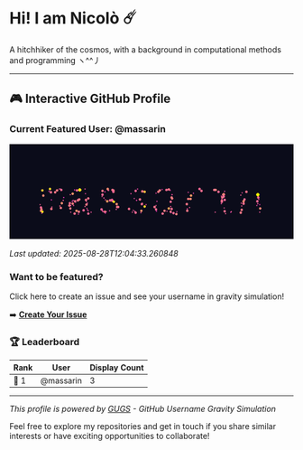# Hi! I am Nicolò ☄️

A hitchhiker of the cosmos, with a background in computational methods and programming ヽ^^丿

---

<!-- GUGS_START -->

## 🎮 Interactive GitHub Profile

### Current Featured User: @massarin

![massarin GIF](assets/gugs.gif)

*Last updated: 2025-08-28T12:04:33.260848*

### Want to be featured?

Click here to create an issue and see your username in gravity simulation!

➡️ **[Create Your Issue](https://github.com/massarin/massarin/issues/new?title=Feature%20me!&body=I%20want%20to%20be%20featured%20on%20your%20profile!)**

### 🏆 Leaderboard

| Rank | User | Display Count |
|------|------|---------------|
| 🥇 1 | @massarin | 3 |


---

*This profile is powered by [GUGS](https://github.com/massarin/gugs) - GitHub Username Gravity Simulation*

<!-- GUGS_END -->

Feel free to explore my repositories and get in touch if you share similar interests or have exciting opportunities to collaborate!